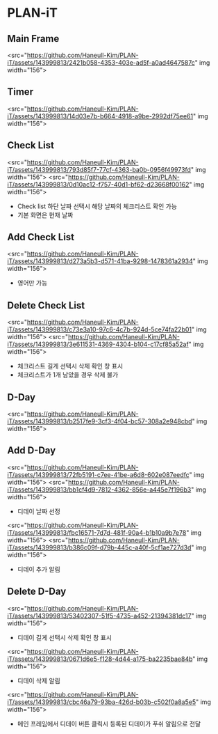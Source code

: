 # PLAN-iT

## Main Frame
<src="https://github.com/Haneull-Kim/PLAN-iT/assets/143999813/2421b058-4353-403e-ad5f-a0ad4647587c" img width="156">


## Timer
<src="https://github.com/Haneull-Kim/PLAN-iT/assets/143999813/14d03e7b-b664-4918-a9be-2992df75ee61" img width="156">


## Check List
<src="https://github.com/Haneull-Kim/PLAN-iT/assets/143999813/793d85f7-77cf-4363-ba0b-0956f49973fd" img width="156">
<src="https://github.com/Haneull-Kim/PLAN-iT/assets/143999813/0d10ac12-f757-40d1-bf62-d23668f00162" img width="156">

- Check list 하단 날짜 선택시 해당 날짜의 체크리스트 확인 가능
- 기본 화면은 현재 날짜


## Add Check List 
<src="https://github.com/Haneull-Kim/PLAN-iT/assets/143999813/d273a5b3-d571-41ba-9298-1478361a2934" img width="156">

- 영어만 가능

## Delete Check List
<src="https://github.com/Haneull-Kim/PLAN-iT/assets/143999813/c73e3a10-97c6-4c7b-924d-5ce74fa22b01" img width="156">
<src="https://github.com/Haneull-Kim/PLAN-iT/assets/143999813/3e611531-4369-4304-b104-c17cf85a52af" img width="156">

- 체크리스트 길게 선택시 삭제 확인 창 표시
- 체크리스트가 1개 남았을 경우 삭제 불가


## D-Day
<src="https://github.com/Haneull-Kim/PLAN-iT/assets/143999813/b2517fe9-3cf3-4f04-bc57-308a2e948cbd" img width="156">


## Add D-Day
<src="https://github.com/Haneull-Kim/PLAN-iT/assets/143999813/72fb5191-c7ee-41be-a6d8-602e087eedfc" img width="156">
<src="https://github.com/Haneull-Kim/PLAN-iT/assets/143999813/bb1cf4d9-7812-4362-856e-a445e7f196b3" img width="156">

- 디데이 날짜 선정

<src="https://github.com/Haneull-Kim/PLAN-iT/assets/143999813/fbc16571-7d7d-481f-90a4-b1b10a9b7e78" img width="156">
<src="https://github.com/Haneull-Kim/PLAN-iT/assets/143999813/b386c09f-d79b-445c-a40f-5cf1ae727d3d" img width="156">

- 디데이 추가 알림 

## Delete D-Day
<src="https://github.com/Haneull-Kim/PLAN-iT/assets/143999813/53402307-51f5-4735-a452-21394381dc17" img width="156">

- 디데이 길게 선택시 삭제 확인 창 표시

<src="https://github.com/Haneull-Kim/PLAN-iT/assets/143999813/0671d6e5-f128-4d44-a175-ba2235bae84b" img width="156">

- 디데이 삭제 알림

<src="https://github.com/Haneull-Kim/PLAN-iT/assets/143999813/cbc46a79-93ba-426d-b03b-c502f0a8a5e5" img width="156">

- 메인 프레임에서 디데이 버튼 클릭시 등록된 디데이가 푸쉬 알림으로 전달


